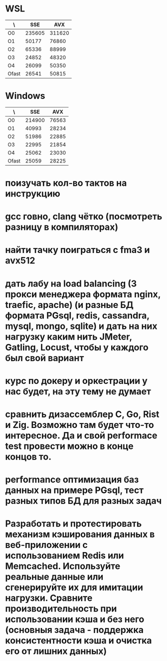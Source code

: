 WSL
=
\      | SSE   | AVX
-------|-------|-----
O0     |235605 | 311620
O1     |50177  | 76860
O2     |65336  | 88999
O3     |24852  | 48320
O4     |26099  | 50350
Ofast  |26541  | 50815

Windows
=
\      | SSE   | AVX
-------|-------|-----
O0     |214900 | 76563
O1     |40993  | 28234
O2     |51986  | 22885
O3     |22995  | 21854
O4     |25062  | 23030
Ofast  |25059  | 28225

# поизучать кол-во тактов на инструкцию

# gcc говно, clang чётко (посмотреть разницу в компиляторах)

# найти тачку поиграться с fma3 и avx512

# дать лабу на load balancing (3 прокси менеджера формата nginx, traefic, apache) (и разные БД формата PGsql, redis, cassandra, mysql, mongo, sqlite) и дать на них нагрузку каким нить JMeter, Gatling, Locust, чтобы у каждого был свой вариант

# курс по докеру и оркестрации у нас будет, на эту тему не думает

# сравнить дизассемблер C, Go, Rist и Zig. Возможно там будет что-то интересное. Да и свой performace test провести можно в конце концов то.

# performance оптимизация баз данных на примере PGsql, тест разных типов БД для разных задач

# Разработать и протестировать механизм кэширования данных в веб-приложении с использованием Redis или Memcached. Используйте реальные данные или сгенерируйте их для имитации нагрузки. Сравните производительность при использовании кэша и без него (основныя задача - поддержка консистентности кэша и очистка его от лишних данных)
